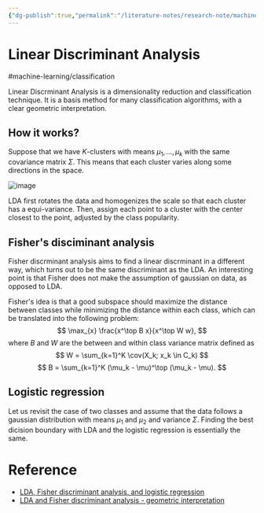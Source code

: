 ```yaml
---
{"dg-publish":true,"permalink":"/literature-notes/research-note/machine-learning/linear-discriminant-analysis/"}
---
```




# Linear Discriminant Analysis 
#machine-learning/classification

Linear Discrminant Analysis is a dimensionality reduction and classification technique. It is a basis method for many classification algorithms, with a clear geometric interpretation. 


## How it works? 
Suppose that we have $K$-clusters with means $\mu_1,\ldots,\mu_k$ with the same covariance matrix $\Sigma$. This means that each cluster varies along some directions in the space. 

![image](https://drive.google.com/uc?export=view&id=1Yu3UYvYoZeVJNmuYDX1Zfov_KbUaJor7)

LDA first rotates the data and homogenizes the scale so that each cluster has a equi-variance. Then, assign each point to a cluster with the center closest to the point, adjusted by the class popularity.  


## Fisher's disciminant analysis 

Fisher discrminant analysis aims to find a linear discrminant in a different way, which turns out to be the same discriminant as the LDA. An interesting point is that Fisher does not make the assumption of gaussian on data, as opposed to LDA. 

Fisher's idea is that a good subspace should maximize the distance between classes while minimizing the distance within each class, which can be translated into the following problem:
$$
\max_{x} \frac{x^\top B x}{x^\top W w},
$$
where $B$ and $W$ are the between and within class variance matrix defined as 
$$
W = \sum_{k=1}^K \cov(X_k; x_k \in C_k) 
$$
$$
B = \sum_{k=1}^K (\mu_k - \mu)^\top (\mu_k - \mu).
$$

## Logistic regression
Let us revisit the case of two classes and assume that the data follows a gaussian distribution with means $\mu_1$ and $\mu_2$ and variance $\Sigma$. Finding the best dicision boundary with LDA and the logistic regression is essentially the same.

# Reference
- [LDA, Fisher discriminant analysis, and logistic regression](http://www.stat.cmu.edu/~ryantibs/datamining/lectures/21-clas2.pdf)
- [LDA and Fisher discriminant analysis - geometric interpretation](https://towardsdatascience.com/linear-discriminant-analysis-explained-f88be6c1e00b)